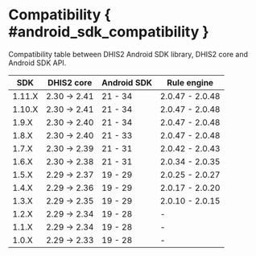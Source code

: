 # Compatibility { #android_sdk_compatibility }

Compatibility table between DHIS2 Android SDK library, DHIS2 core and Android SDK API.

| SDK    | DHIS2 core   | Android SDK | Rule engine     |
|--------|--------------|-------------|-----------------|
| 1.11.X | 2.30 -> 2.41 | 21 - 34     | 2.0.47 - 2.0.48 |
| 1.10.X | 2.30 -> 2.41 | 21 - 34     | 2.0.47 - 2.0.48 |
| 1.9.X  | 2.30 -> 2.40 | 21 - 34     | 2.0.47 - 2.0.48 |
| 1.8.X  | 2.30 -> 2.40 | 21 - 33     | 2.0.47 - 2.0.48 |
| 1.7.X  | 2.30 -> 2.39 | 21 - 31     | 2.0.42 - 2.0.43 |
| 1.6.X  | 2.30 -> 2.38 | 21 - 31     | 2.0.34 - 2.0.35 |
| 1.5.X  | 2.29 -> 2.37 | 19 - 29     | 2.0.25 - 2.0.27 |
| 1.4.X  | 2.29 -> 2.36 | 19 - 29     | 2.0.17 - 2.0.20 |
| 1.3.X  | 2.29 -> 2.35 | 19 - 29     | 2.0.10 - 2.0.15 |
| 1.2.X  | 2.29 -> 2.34 | 19 - 28     | -               |
| 1.1.X  | 2.29 -> 2.34 | 19 - 28     | -               |
| 1.0.X  | 2.29 -> 2.33 | 19 - 28     | -               |
